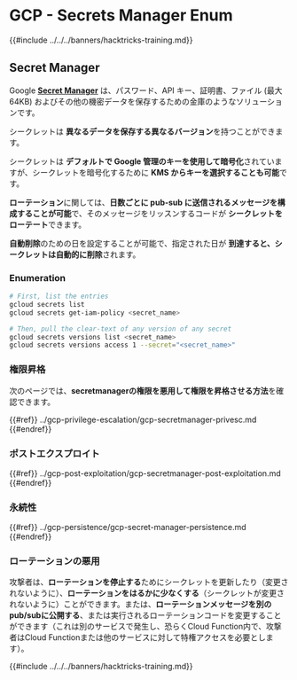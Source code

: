 # GCP - Secrets Manager Enum

{{#include ../../../banners/hacktricks-training.md}}

## Secret Manager

Google [**Secret Manager**](https://cloud.google.com/solutions/secrets-management/) は、パスワード、API キー、証明書、ファイル (最大 64KB) およびその他の機密データを保存するための金庫のようなソリューションです。

シークレットは **異なるデータを保存する異なるバージョン**を持つことができます。

シークレットは **デフォルトで Google 管理のキーを使用して暗号化**されていますが、シークレットを暗号化するために **KMS からキーを選択することも可能**です。

**ローテーション**に関しては、**日数ごとに pub-sub に送信されるメッセージを構成することが可能**で、そのメッセージをリッスンするコードが **シークレットをローテート**できます。

**自動削除**のための日を設定することが可能で、指定された日が **到達すると、シークレットは自動的に削除**されます。

### Enumeration
```bash
# First, list the entries
gcloud secrets list
gcloud secrets get-iam-policy <secret_name>

# Then, pull the clear-text of any version of any secret
gcloud secrets versions list <secret_name>
gcloud secrets versions access 1 --secret="<secret_name>"
```
### 権限昇格

次のページでは、**secretmanagerの権限を悪用して権限を昇格させる方法**を確認できます。

{{#ref}}
../gcp-privilege-escalation/gcp-secretmanager-privesc.md
{{#endref}}

### ポストエクスプロイト

{{#ref}}
../gcp-post-exploitation/gcp-secretmanager-post-exploitation.md
{{#endref}}

### 永続性

{{#ref}}
../gcp-persistence/gcp-secret-manager-persistence.md
{{#endref}}

### ローテーションの悪用

攻撃者は、**ローテーションを停止する**ためにシークレットを更新したり（変更されないように）、**ローテーションをはるかに少なくする**（シークレットが変更されないように）ことができます。または、**ローテーションメッセージを別のpub/subに公開する**、または実行されるローテーションコードを変更することができます（これは別のサービスで発生し、恐らくCloud Function内で、攻撃者はCloud Functionまたは他のサービスに対して特権アクセスを必要とします）。

{{#include ../../../banners/hacktricks-training.md}}
